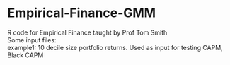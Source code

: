 # Empirical-Finance-GMM
R code for Empirical Finance taught by Prof Tom Smith  
Some input files:  
example1: 10 decile size portfolio returns. Used as input for testing CAPM, Black CAPM  
